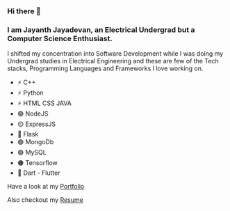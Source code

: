 ### Hi there 👋

<!--
**jayanthj737/jayanthj737** is a ✨ _special_ ✨ repository because its `README.md` (this file) appears on your GitHub profile.

Here are some ideas to get you started:

- 🔭 I’m currently working on ...
- 🌱 I’m currently learning ...
- 👯 I’m looking to collaborate on ...
- 🤔 I’m looking for help with ...
- 💬 Ask me about ...
- 📫 How to reach me: ...
- 😄 Pronouns: ...
- ⚡ Fun fact: ...
-->

### I am Jayanth Jayadevan, an Electrical Undergrad but a Computer Science Enthusiast.
I shifted my concentration into Software Development while I was doing my Undergrad studies in Electrical Engineering and these are few of the Tech stacks, Programming Languages and Frameworks I love working on.
- ⚡ C++
- ⚡ Python
- ⚡ HTML CSS JAVA
- 🟢 NodeJS
- 🟡 ExpressJS
- 🔵 Flask
- 🟢 MongoDb
- 🟣 MySQL
- 🟠 Tensorflow
- 🔵 Dart - Flutter

Have a look at my [Portfolio](http://jayanthjj.me/) 

Also checkout my [Resume](https://drive.google.com/file/d/1DTmZ33rhFEd6PFiyCqLj2WldbsFqCBmV/view?usp=sharing)
